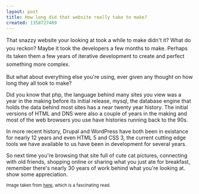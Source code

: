 ```yaml
---
layout: post
title: How long did that website really take to make?
created: 1358727489
---
```



<span style="line-height: 1.538em;">That snazzy website your looking at took a while to make didn&#39;t it? What do you reckon? Maybe it took the developers a few months to make. Perhaps its taken them a few years of iterative development to create and perfect something more complex.</span>

But what about everything else you&#39;re using, ever given any thought on how long they all took to make?

Did you know that php, the language behind many sites you view was a year in the making before its initial release, mysql, the database engine that holds the data behind most sites has a near twenty year history. The initial versions of HTML and DNS were also a couple of years in the making and most of the web browsers you use have histories running back to the 90s.

In more recent history, Drupal and WordPress have both been in existance for nearly 12 years and even HTML 5 and CSS 3, the current cutting edge tools we have available to us have been in development for several years.

So next time you&#39;re browsing that site full of cute cat pictures, connecting with old friends, shopping online or sharing what you just ate for breakfast, remember there&#39;s nearly 30 years of work behind what you&#39;re looking at. show some appreciation.

<small>Image taken from <a href="http://en.wikipedia.org/wiki/History_of_the_Internet" target="_blank">here</a>, which is a fascinating read.</small>
